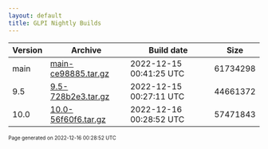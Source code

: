 ```yaml
---
layout: default
title: GLPI Nightly Builds
---
```


Version|Archive|Build date|Size
---|---|---|---
main|[main-ce98885.tar.gz](main-ce98885.tar.gz)|2022-12-15 00:41:25 UTC|61734298
9.5|[9.5-728b2e3.tar.gz](9.5-728b2e3.tar.gz)|2022-12-15 00:27:11 UTC|44661372
10.0|[10.0-56f60f6.tar.gz](10.0-56f60f6.tar.gz)|2022-12-16 00:28:52 UTC|57471843

<font size="1">Page generated on 2022-12-16 00:28:52 UTC</font>
